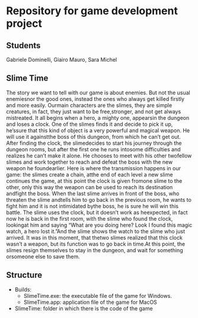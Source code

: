 # Repository for game development project
## Students
Gabriele Dominelli, Giairo Mauro, Sara Michel<br>

## Slime Time
The  story  we  want  to  tell  with  our  game  is  about  enemies.   But  not  the  usual  enemiesnor  the  good  ones,  instead  the  ones  who  always  get  killed  firstly  and  more  easily.   Ourmain characters are the slimes, they are simple creatures, in fact, they just want to be free,stronger, and not get always mistreated.  It all begins when a hero, a mighty one, appearsin the dungeon and loses a clock.  One of the slimes finds it and decide to pick it up, he’ssure that this kind of object is a very powerful and magical weapon.  He will use it againstthe boss of this dungeon,  from which he can’t get out.  After finding the clock,  the slimedecides to start his journey through the dungeon rooms, but after the first one he runs intosome difficulties and realizes he can’t make it alone. He chooses to meet with his other twofellow slimes and work together to reach and defeat the boss with the new weapon he foundearlier. Here is where the transmission happens in our game: the slimes create a chain, atthe end of each level a new slime continues the game, at this point the clock is given fromone slime to the other, only this way the weapon can be used to reach its destination andfight the boss.  When the last slime arrives in front of the boss, who threaten the slime andtells him to go back in the previous room, he wants to fight him and it is not intimidated bythe boss, he is sure he will win this battle. The slime uses the clock, but it doesn’t work as heexpected, in fact now he is back in the first room, with the slime who found the clock, lookingat him and saying “What are you doing here? Look I found this magic watch, a hero lost it.”And the slime shows the watch to the slime who just arrived. It was in this moment, that thetwo slimes realized that this clock wasn’t a weapon, but its function was to go back in time.At this point, the slimes resign themselves to stay in the dungeon, and wait for something orsomeone else to save them.

## Structure
- Builds:
  - SlimeTime.exe: the executable file of the game for Windows.
  - SlimeTime.app: application file of the game for MacOS
- SlimeTime: folder in which there is the code of the game
